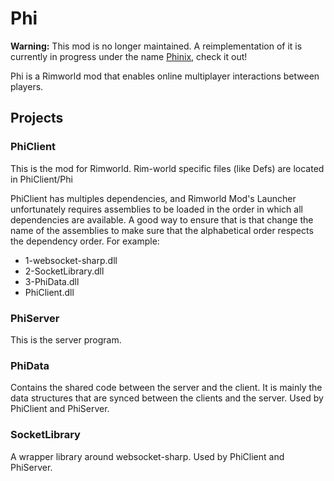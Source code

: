 # Phi

**Warning:** This mod is no longer maintained. A reimplementation of it is currently in progress under the name [Phinix](https://github.com/PhinixTeam/Phinix), check it out!

Phi is a Rimworld mod that enables online multiplayer interactions between players.

## Projects
### PhiClient
This is the mod for Rimworld. Rim-world specific files (like Defs) are located in PhiClient/Phi

PhiClient has multiples dependencies, and Rimworld Mod's Launcher unfortunately requires assemblies to be loaded in the order in which all dependencies are available.
A good way to ensure that is that change the name of the assemblies to make sure that the alphabetical order respects the dependency order. For example:

* 1-websocket-sharp.dll
* 2-SocketLibrary.dll
* 3-PhiData.dll
* PhiClient.dll

### PhiServer
This is the server program.

### PhiData
Contains the shared code between the server and the client. It is mainly the data structures that are synced between the clients and the server.
Used by PhiClient and PhiServer.

### SocketLibrary
A wrapper library around websocket-sharp.
Used by PhiClient and PhiServer.
